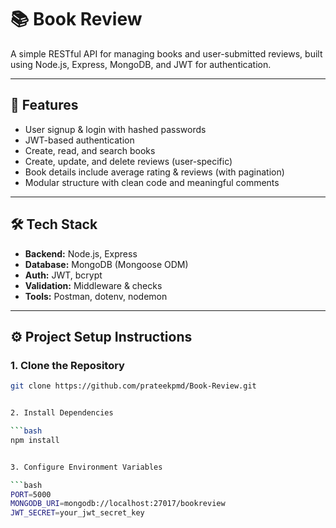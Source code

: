 # 📚 Book Review 

A simple RESTful API for managing books and user-submitted reviews, built using Node.js, Express, MongoDB, and JWT for authentication.

---

## 🚀 Features

- User signup & login with hashed passwords
- JWT-based authentication
- Create, read, and search books
- Create, update, and delete reviews (user-specific)
- Book details include average rating & reviews (with pagination)
- Modular structure with clean code and meaningful comments

---

## 🛠️ Tech Stack

- **Backend:** Node.js, Express
- **Database:** MongoDB (Mongoose ODM)
- **Auth:** JWT, bcrypt
- **Validation:** Middleware & checks
- **Tools:** Postman, dotenv, nodemon

---

## ⚙️ Project Setup Instructions

### 1. Clone the Repository


```bash
git clone https://github.com/prateekpmd/Book-Review.git


2. Install Dependencies

```bash
npm install


3. Configure Environment Variables

```bash
PORT=5000
MONGODB_URI=mongodb://localhost:27017/bookreview
JWT_SECRET=your_jwt_secret_key 

